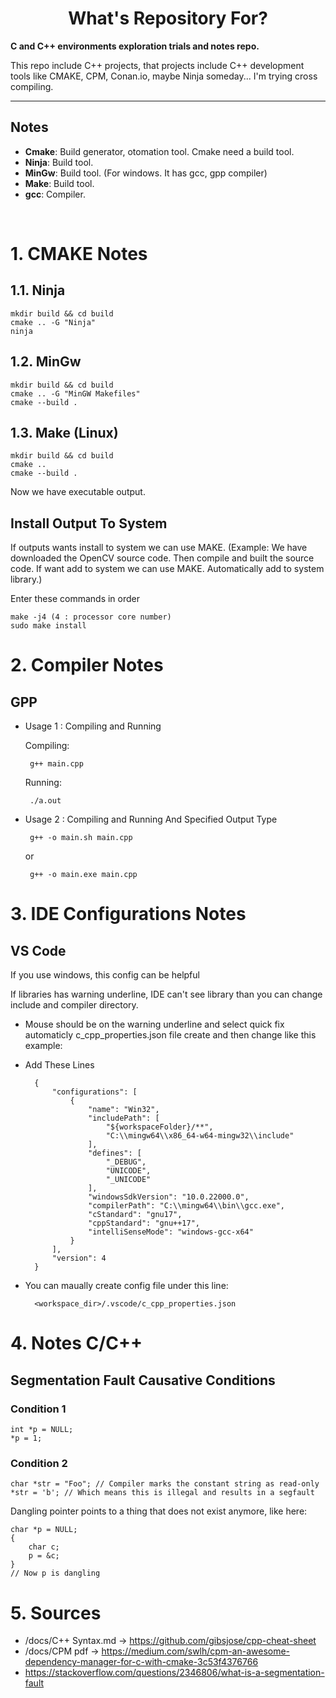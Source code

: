 
# <center> What's Repository For?
<b>C and C++ environments exploration trials and notes repo.</b>

This repo include C++ projects, that projects include C++ development tools like CMAKE, CPM, Conan.io, maybe Ninja someday... I'm trying cross compiling.

---

## Notes
* <b>Cmake</b>: Build generator, otomation tool. Cmake need a build tool.
* <b>Ninja</b>: Build tool.
* <b>MinGw</b>: Build tool. (For windows. It has gcc, gpp compiler)
* <b>Make</b>: Build tool.
* <b>gcc</b>: Compiler.

<br>


# 1. CMAKE Notes

## 1.1. Ninja

    mkdir build && cd build
    cmake .. -G "Ninja"
    ninja


## 1.2. MinGw

    mkdir build && cd build
    cmake .. -G "MinGW Makefiles"
    cmake --build .

## 1.3. Make (Linux)

    mkdir build && cd build
    cmake ..
    cmake --build .


Now we have executable output.


## Install Output To System
If outputs wants install to system we can use MAKE. 
(Example: We have downloaded the OpenCV source code. Then compile and built the source code. If want add to system we can use MAKE. Automatically add to system library.)  

Enter these commands in order

    make -j4 (4 : processor core number)
    sudo make install


# 2. Compiler Notes

## GPP

* Usage 1 : Compiling and Running

   Compiling: 
 	
       g++ main.cpp
        
 
   Running:
        
       ./a.out

* Usage 2 : Compiling and Running And Specified Output Type

       g++ -o main.sh main.cpp

   or

       g++ -o main.exe main.cpp


# 3. IDE Configurations Notes

## VS Code

If you use windows, this config can be helpful

If libraries has warning underline, IDE can't see library than you can change include and compiler directory. 

* Mouse should be on the warning underline and select quick fix automaticly  c_cpp_properties.json file create and then change like this example:


* Add These Lines 

        {
            "configurations": [
                {
                    "name": "Win32",
                    "includePath": [
                        "${workspaceFolder}/**",
                        "C:\\mingw64\\x86_64-w64-mingw32\\include"
                    ],
                    "defines": [
                        "_DEBUG",
                        "UNICODE",
                        "_UNICODE"
                    ],
                    "windowsSdkVersion": "10.0.22000.0",
                    "compilerPath": "C:\\mingw64\\bin\\gcc.exe",
                    "cStandard": "gnu17",
                    "cppStandard": "gnu++17",
                    "intelliSenseMode": "windows-gcc-x64"
                }
            ],
            "version": 4
        }        

* You can maually create config file under this line: 

        <workspace_dir>/.vscode/c_cpp_properties.json

# 4. Notes C/C++

## Segmentation Fault Causative Conditions
 
### Condition 1 
    
    int *p = NULL;
    *p = 1;
    
### Condition 2

    char *str = "Foo"; // Compiler marks the constant string as read-only
    *str = 'b'; // Which means this is illegal and results in a segfault

Dangling pointer points to a thing that does not exist anymore, like here:

    char *p = NULL;
    {
        char c;
        p = &c;
    }
    // Now p is dangling

# 5. Sources
* /docs/C++ Syntax.md -> https://github.com/gibsjose/cpp-cheat-sheet
* /docs/CPM pdf -> https://medium.com/swlh/cpm-an-awesome-dependency-manager-for-c-with-cmake-3c53f4376766
* https://stackoverflow.com/questions/2346806/what-is-a-segmentation-fault
